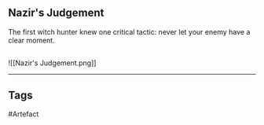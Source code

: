 ## Nazir's Judgement
The first witch hunter knew one critical tactic: never let your enemy have a clear moment.
## 
![[Nazir's Judgement.png]]

---
## Tags
#Artefact